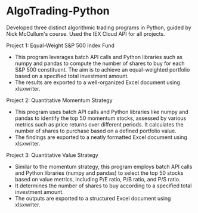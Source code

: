 # AlgoTrading-Python

Developed three distinct algorithmic trading programs in Python, guided by Nick McCullum's course.
Used the IEX Cloud API for all projects.

Project 1: Equal-Weight S&P 500 Index Fund
- This program leverages batch API calls and Python libraries such as numpy and pandas to compute the number of shares to buy for each S&P 500 constituent. The aim is to achieve an equal-weighted portfolio based on a specified total investment amount.
- The results are exported to a well-organized Excel document using xlsxwriter.

Project 2: Quantitative Momentum Strategy
- This program uses batch API calls and Python libraries like numpy and pandas to identify the top 50 momentum stocks, assessed by various metrics such as price returns over different periods.
It calculates the number of shares to purchase based on a defined portfolio value.
- The findings are exported to a neatly formatted Excel document using xlsxwriter.

Project 3: Quantitative Value Strategy
- Similar to the momentum strategy, this program employs batch API calls and Python libraries (numpy and pandas) to select the top 50 stocks based on value metrics, including P/E ratio, P/B ratio, and P/S ratio.
- It determines the number of shares to buy according to a specified total investment amount.
- The outputs are exported to a structured Excel document using xlsxwriter.
